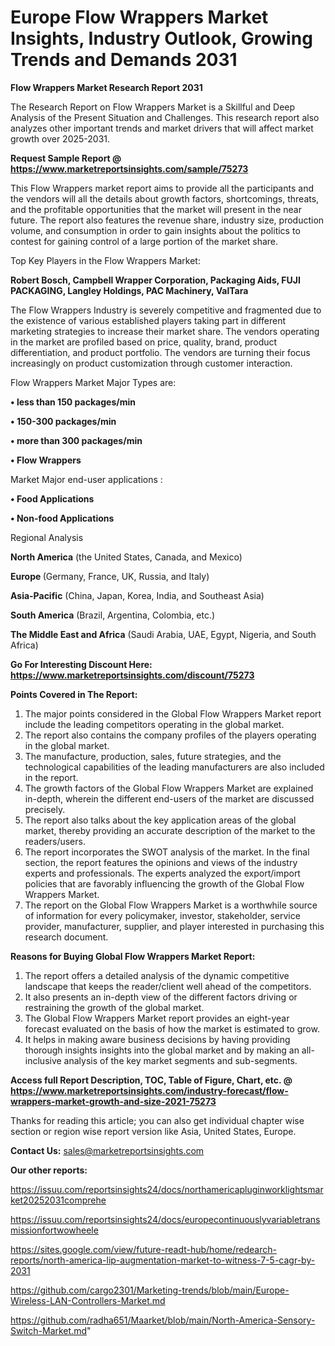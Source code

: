  # Europe Flow Wrappers Market Insights, Industry Outlook, Growing Trends and Demands 2031

<strong>Flow Wrappers Market Research Report 2031</strong>

The Research Report on Flow Wrappers Market is a Skillful and Deep Analysis of the Present Situation and Challenges. This research report also analyzes other important trends and market drivers that will affect market growth over 2025-2031.

<strong>Request Sample Report @ <a href=https://www.marketreportsinsights.com/sample/75273>https://www.marketreportsinsights.com/sample/75273</a></strong>

This Flow Wrappers market report aims to provide all the participants and the vendors will all the details about growth factors, shortcomings, threats, and the profitable opportunities that the market will present in the near future. The report also features the revenue share, industry size, production volume, and consumption in order to gain insights about the politics to contest for gaining control of a large portion of the market share.

Top Key Players in the Flow Wrappers Market:

<strong>Robert Bosch, Campbell Wrapper Corporation, Packaging Aids, FUJI PACKAGING, Langley Holdings, PAC Machinery, ValTara</strong>

The Flow Wrappers Industry is severely competitive and fragmented due to the existence of various established players taking part in different marketing strategies to increase their market share. The vendors operating in the market are profiled based on price, quality, brand, product differentiation, and product portfolio. The vendors are turning their focus increasingly on product customization through customer interaction.

Flow Wrappers Market Major Types are:

<strong>• less than 150 packages/min

• 150-300 packages/min

• more than 300 packages/min

• Flow Wrappers</strong>

Market Major end-user applications :

<strong>• Food Applications

• Non-food Applications</strong>

Regional Analysis

</u><strong><b>North America</b></strong> (the United States, Canada, and Mexico)

<strong><b>Europe </b></strong>(Germany, France, UK, Russia, and Italy)

<strong><b>Asia-Pacific</b></strong> (China, Japan, Korea, India, and Southeast Asia)

<strong><b>South America</b></strong> (Brazil, Argentina, Colombia, etc.)

<strong><b>The Middle East and Africa</b></strong> (Saudi Arabia, UAE, Egypt, Nigeria, and South Africa)

<strong>Go For Interesting Discount Here: <a href=https://www.marketreportsinsights.com/discount/75273>https://www.marketreportsinsights.com/discount/75273</a></strong>

<strong>Points Covered in The Report:</strong>
<ol>
  <li>The major points considered in the Global Flow Wrappers Market report include the leading competitors operating in the global market.</li>
  <li>The report also contains the company profiles of the players operating in the global market.</li>
  <li>The manufacture, production, sales, future strategies, and the technological capabilities of the leading manufacturers are also included in the report.</li>
  <li>The growth factors of the Global Flow Wrappers Market are explained in-depth, wherein the different end-users of the market are discussed precisely.</li>
  <li>The report also talks about the key application areas of the global market, thereby providing an accurate description of the market to the readers/users.</li>
  <li>The report incorporates the SWOT analysis of the market. In the final section, the report features the opinions and views of the industry experts and professionals. The experts analyzed the export/import policies that are favorably influencing the growth of the Global Flow Wrappers Market.</li>
  <li>The report on the Global Flow Wrappers Market is a worthwhile source of information for every policymaker, investor, stakeholder, service provider, manufacturer, supplier, and player interested in purchasing this research document.</li>
</ol>
<strong>Reasons for Buying Global Flow Wrappers Market Report:</strong>

<ol>
  <li>The report offers a detailed analysis of the dynamic competitive landscape that keeps the reader/client well ahead of the competitors.</li>
  <li>It also presents an in-depth view of the different factors driving or restraining the growth of the global market.</li>
  <li>The Global Flow Wrappers Market report provides an eight-year forecast evaluated on the basis of how the market is estimated to grow.</li>
  <li>It helps in making aware business decisions by having providing thorough insights insights into the global market and by making an all-inclusive analysis of the key market segments and sub-segments.</li>
</ol>
<strong>Access full Report Description, TOC, Table of Figure, Chart, etc. @ <a href=https://www.marketreportsinsights.com/industry-forecast/flow-wrappers-market-growth-and-size-2021-75273>https://www.marketreportsinsights.com/industry-forecast/flow-wrappers-market-growth-and-size-2021-75273</a></strong>


Thanks for reading this article; you can also get individual chapter wise section or region wise report version like Asia, United States, Europe.

<strong>Contact Us:</strong>
sales@marketreportsinsights.com

<strong>Our other reports:</strong>

<a href=https://issuu.com/reportsinsights24/docs/northamericapluginworklightsmarket20252031comprehe>https://issuu.com/reportsinsights24/docs/northamericapluginworklightsmarket20252031comprehe</a>

<a href=https://issuu.com/reportsinsights24/docs/europecontinuouslyvariabletransmissionfortwowheele>https://issuu.com/reportsinsights24/docs/europecontinuouslyvariabletransmissionfortwowheele</a>

<a href=https://sites.google.com/view/future-readt-hub/home/redearch-reports/north-america-lip-augmentation-market-to-witness-7-5-cagr-by-2031>https://sites.google.com/view/future-readt-hub/home/redearch-reports/north-america-lip-augmentation-market-to-witness-7-5-cagr-by-2031</a>

<a href=https://github.com/cargo2301/Marketing-trends/blob/main/Europe-Wireless-LAN-Controllers-Market.md>https://github.com/cargo2301/Marketing-trends/blob/main/Europe-Wireless-LAN-Controllers-Market.md</a>

<a href=https://github.com/radha651/Maarket/blob/main/North-America-Sensory-Switch-Market.md>https://github.com/radha651/Maarket/blob/main/North-America-Sensory-Switch-Market.md</a>"

